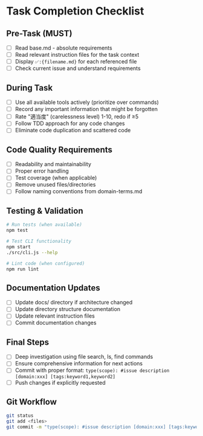 # Task Completion Checklist

## Pre-Task (MUST)
- [ ] Read base.md - absolute requirements
- [ ] Read relevant instruction files for the task context
- [ ] Display `✅️:{filename.md}` for each referenced file
- [ ] Check current issue and understand requirements

## During Task
- [ ] Use all available tools actively (prioritize over commands)
- [ ] Record any important information that might be forgotten
- [ ] Rate "適当度" (carelessness level) 1-10, redo if ≥5
- [ ] Follow TDD approach for any code changes
- [ ] Eliminate code duplication and scattered code

## Code Quality Requirements
- [ ] Readability and maintainability
- [ ] Proper error handling
- [ ] Test coverage (when applicable)
- [ ] Remove unused files/directories
- [ ] Follow naming conventions from domain-terms.md

## Testing & Validation
```bash
# Run tests (when available)
npm test

# Test CLI functionality
npm start
./src/cli.js --help

# Lint code (when configured)
npm run lint
```

## Documentation Updates
- [ ] Update docs/ directory if architecture changed
- [ ] Update directory structure documentation
- [ ] Update relevant instruction files
- [ ] Commit documentation changes

## Final Steps
- [ ] Deep investigation using file search, ls, find commands
- [ ] Ensure comprehensive information for next actions
- [ ] Commit with proper format: `type(scope): #issue description [domain:xxx] [tags:keyword1,keyword2]`
- [ ] Push changes if explicitly requested

## Git Workflow
```bash
git status
git add <files>
git commit -m "type(scope): #issue description [domain:xxx] [tags:keyword1,keyword2]"
```